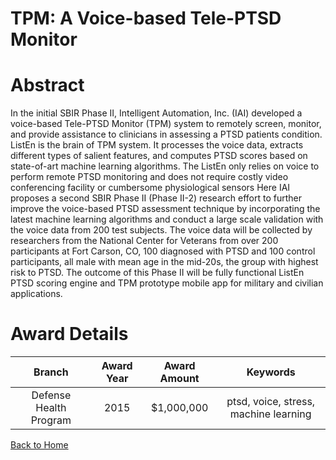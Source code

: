 
TPM: A Voice-based Tele-PTSD Monitor
====================================

# Abstract


In the initial SBIR Phase II, Intelligent Automation, Inc. (IAI) developed a voice-based Tele-PTSD Monitor (TPM) system to remotely screen, monitor, and provide assistance to clinicians in assessing a PTSD patients condition. ListEn is the brain of TPM system. It processes the voice data, extracts different types of salient features, and computes PTSD scores based on state-of-art machine learning algorithms. The ListEn only relies on voice to perform remote PTSD monitoring and does not require costly video conferencing facility or cumbersome physiological sensors  Here IAI proposes a second SBIR Phase II (Phase II-2) research effort to further improve the voice-based PTSD assessment technique by incorporating the latest machine learning algorithms and conduct a large scale validation with the voice data from 200 test subjects. The voice data will be collected by researchers from the National Center for Veterans from over 200 participants at Fort Carson, CO, 100 diagnosed with PTSD and 100 control participants, all male with mean age in the mid-20s, the group with highest risk to PTSD. The outcome of this Phase II will be fully functional ListEn PTSD scoring engine and TPM prototype mobile app for military and civilian applications.  

# Award Details

|Branch|Award Year|Award Amount|Keywords|
| :---: | :---: | :---: | :---: |
|Defense Health Program|2015|$1,000,000|ptsd, voice, stress, machine learning|
  
  


[Back to Home](https://github.com/chrischow/dod_sbir_awards/Reports/JH/#2308)